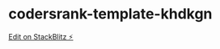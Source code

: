 # codersrank-template-khdkgn

[Edit on StackBlitz ⚡️](https://stackblitz.com/edit/codersrank-template-khdkgn)